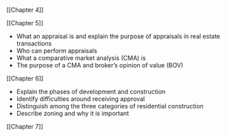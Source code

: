 [[Chapter 4]]
 

[[Chapter 5]]
- What an appraisal is and explain the purpose of appraisals in real estate transactions  
- Who can perform appraisals  
- What a comparative market analysis (CMA) is  
- The purpose of a CMA and broker’s opinion of value (BOV)

[[Chapter 6]]
- Explain the phases of development and construction
- Identify difficulties around receiving approval
- Distinguish among the three categories of residential construction
- Describe zoning and why it is important

[[Chapter 7]]
